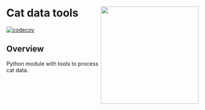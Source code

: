 # Cat data tools <a href="https://www.islas.org.mx/"><img src="https://www.islas.org.mx/img/logo.svg" align="right" width="256" /></a>

[![codecov](https://codecov.io/gh/IslasGECI/cat_data_tools/branch/develop/graph/badge.svg?token=MvLBzyGSH3)](https://codecov.io/gh/IslasGECI/cat_data_tools)

## Overview

Python module with tools to process cat data.
